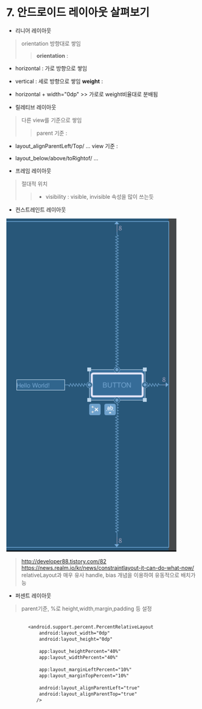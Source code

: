 **7. 안드로이드 레이아웃 살펴보기**
==


- 리니어 레이아웃

>orientation 방향대로 쌓임
>> **orientation** : 
- horizontal : 가로 방향으로 쌓임
- vertical : 세로 방향으로 쌓임
**weight** :
- horizontal + width="0dp" >> 가로로 weight비율대로 분배됨


- 릴레티브 레이아웃

>다른 view를 기준으로 쌓임
>>parent 기준 :
- layout_alignParentLeft/Top/ ... 
view 기준 : 
- layout_below/above/toRightof/ ... 

- 프레임 레이아웃

>절대적 위치
>> - visibility :
>visible, invisible 속성을 많이 쓰는듯

- 컨스트레인트 레이아웃

![Alt text](capture7.PNG)
>http://developer88.tistory.com/82
>https://news.realm.io/kr/news/constraintlayout-it-can-do-what-now/
>relativeLayout과 매우 유사
>handle, bias 개념을 이용하여 유동적으로 배치가능

- 퍼센트 레이아웃

>parent기준, %로 height,width,margin,padding 등 설정
```

        <android.support.percent.PercentRelativeLayout
            android:layout_width="0dp"
            android:layout_height="0dp"
            
            app:layout_heightPercent="40%"
            app:layout_widthPercent="40%"
             
            app:layout_marginLeftPercent="10%"
            app:layout_marginTopPercent="10%"
           
            android:layout_alignParentLeft="true"
            android:layout_alignParentTop="true"
           />
```

